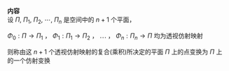 **内容**  
设 $\Pi,\ \Pi_1,\ \Pi_2,\ \cdots,\ \Pi_n$ 是空间中的 $n+1$ 个平面，  
  
$\Phi_0:\Pi\to\Pi_1$ ， $\Phi_1:\Pi_1\to\Pi_2$ ， $\cdots$ ， $\Phi_n:\Pi_n\to\Pi$ 均为透视仿射映射  
  
则称由这 $n+1$ 个透视仿射映射的复合(乘积)所决定的平面 $\Pi$ 上的点变换为 $\Pi$ 上的一个仿射变换  
